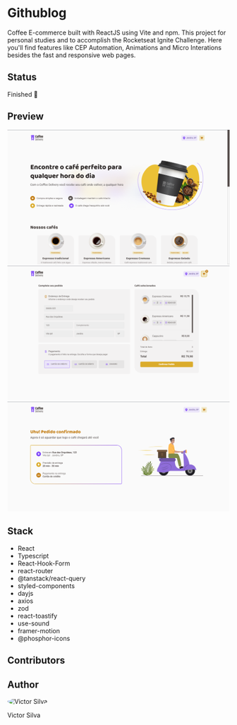 # Githublog

Coffee E-commerce built with ReactJS using Vite and npm. This project for personal studies and to accomplish the Rocketseat Ignite Challenge. Here you'll find features like CEP Automation, Animations and Micro Interations besides the fast and responsive web pages.

## Status

Finished 🚀

## Preview

![Home Page](./.github/coffee-home.png)
![Checkout Page](./.github/coffee-checkout.png)
![Success Page](./.github/coffee-success.png)

## Stack

- React
- Typescript
- React-Hook-Form
- react-router
- @tanstack/react-query
- styled-components
- dayjs
- axios
- zod
- react-toastify
- use-sound
- framer-motion
- @phosphor-icons

## Contributors

## Author

<img src="https://github.com/victorhsdev.png" alt="Victor Silva" style="border-radius: 50%">

<span>Victor Silva</span>


